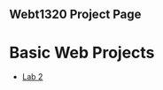 ## Webt1320 Project Page

<h1>Basic Web Projects</h1>

<ul>
<li><a href="lab2/index.html" target="_blank">Lab 2</a></li>
</ul>

